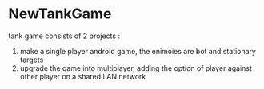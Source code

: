 # NewTankGame
tank game consists of 2 projects :
1. make a single player android game, the enimoies are bot and stationary targets 
2. upgrade the game into multiplayer, adding the option of player against other player on a shared LAN network 
